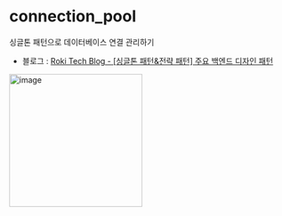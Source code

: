 # connection_pool
싱글톤 패턴으로 데이터베이스 연결 관리하기
* 블로그 : [Roki Tech Blog - [싱글톤 패턴&전략 패턴] 주요 백엔드 디자인 패턴](https://kimgyeonglock.github.io/api/api2/)

<img width="239" alt="image" src="https://github.com/user-attachments/assets/49cd580c-ee21-44b1-aa2d-c66f1da870e4">
